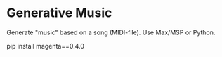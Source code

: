 # Generative Music
Generate "music" based on a song (MIDI-file). Use Max/MSP or Python.

pip install magenta==0.4.0
